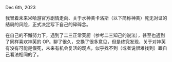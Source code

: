 Dec 6th, 2023

我冒着未来米哈游官方剧情走向、关于水神芙卡洛斯（以下简称神芙）死无对证的结局的风险，正式决定写下自己的碎碎念。

在自己的不懈努力下，遇到了二三正常芙厨（参考二三知己的说法），甚至也遇到了同样喜欢神芙的 OP。聊了很久，交换了很多意见，但是终究发现，关于对神芙有没有可能是假死，未来有机会复活的观点，似乎找不到（或者说很难找到）跟自己看法相同的了。